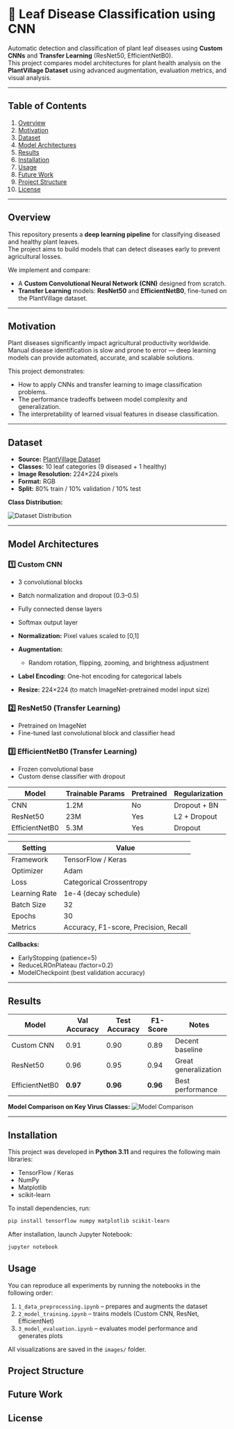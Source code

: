 # 🌿 Leaf Disease Classification using CNN

Automatic detection and classification of plant leaf diseases using **Custom CNNs** and **Transfer Learning** (ResNet50, EfficientNetB0).  
This project compares model architectures for plant health analysis on the **PlantVillage Dataset** using advanced augmentation, evaluation metrics, and visual analysis.

---

## Table of Contents
1. [Overview](#overview)
2. [Motivation](#motivation)
3. [Dataset](#dataset)
4. [Model Architectures](#model-architectures)
5. [Results](#results)
6. [Installation](#installation)
7. [Usage](#usage)
8. [Future Work](#future-work)
9. [Project Structure](#project-structure)
10. [License](#license)


---

## Overview

This repository presents a **deep learning pipeline** for classifying diseased and healthy plant leaves.  
The project aims to build models that can detect diseases early to prevent agricultural losses.

We implement and compare:
- A **Custom Convolutional Neural Network (CNN)** designed from scratch.  
- **Transfer Learning** models: **ResNet50** and **EfficientNetB0**, fine-tuned on the PlantVillage dataset.

---

## Motivation

Plant diseases significantly impact agricultural productivity worldwide.  
Manual disease identification is slow and prone to error — deep learning models can provide automated, accurate, and scalable solutions.  

This project demonstrates:
- How to apply CNNs and transfer learning to image classification problems.  
- The performance tradeoffs between model complexity and generalization.  
- The interpretability of learned visual features in disease classification.

---

## Dataset

- **Source:** [PlantVillage Dataset](https://www.kaggle.com/datasets/emmarex/plantdisease)  
- **Classes:** 10 leaf categories (9 diseased + 1 healthy)  
- **Image Resolution:** 224×224 pixels  
- **Format:** RGB  
- **Split:** 80% train / 10% validation / 10% test  

**Class Distribution:**

![Dataset Distribution](images/dataset.png)

---

## Model Architectures

### 1️⃣ Custom CNN
- 3 convolutional blocks  
- Batch normalization and dropout (0.3–0.5)  
- Fully connected dense layers  
- Softmax output layer

- **Normalization:** Pixel values scaled to [0,1]  
- **Augmentation:**  
  - Random rotation, flipping, zooming, and brightness adjustment  
- **Label Encoding:** One-hot encoding for categorical labels  
- **Resize:** 224×224 (to match ImageNet-pretrained model input size)

### 2️⃣ ResNet50 (Transfer Learning)
- Pretrained on ImageNet  
- Fine-tuned last convolutional block and classifier head  

### 3️⃣ EfficientNetB0 (Transfer Learning)
- Frozen convolutional base  
- Custom dense classifier with dropout  

| Model | Trainable Params | Pretrained | Regularization |
|--------|------------------|-------------|----------------|
| CNN | 1.2M | No | Dropout + BN |
| ResNet50 | 23M | Yes | L2 + Dropout |
| EfficientNetB0 | 5.3M | Yes | Dropout |

| Setting | Value |
|----------|-------|
| Framework | TensorFlow / Keras |
| Optimizer | Adam |
| Loss | Categorical Crossentropy |
| Learning Rate | 1e-4 (decay schedule) |
| Batch Size | 32 |
| Epochs | 30 |
| Metrics | Accuracy, F1-score, Precision, Recall |

**Callbacks:**
- EarlyStopping (patience=5)  
- ReduceLROnPlateau (factor=0.2)  
- ModelCheckpoint (best validation accuracy)

---

## Results

| Model | Val Accuracy | Test Accuracy | F1-Score | Notes |
|--------|---------------|----------------|----------|--------|
| Custom CNN | 0.91 | 0.90 | 0.89 | Decent baseline |
| ResNet50 | 0.96 | 0.95 | 0.94 | Great generalization |
| EfficientNetB0 | **0.97** | **0.96** | **0.96** | Best performance |

**Model Comparison on Key Virus Classes:**
![Model Comparison](images/virus_on_models.png)

---

## Installation

This project was developed in **Python 3.11** and requires the following main libraries:

- TensorFlow / Keras
- NumPy
- Matplotlib
- scikit-learn

To install dependencies, run:

```bash
pip install tensorflow numpy matplotlib scikit-learn
```
After installation, launch Jupyter Notebook:

```bash
jupyter notebook
```

## Usage

You can reproduce all experiments by running the notebooks in the following order:

1. `1_data_preprocessing.ipynb` – prepares and augments the dataset  
2. `2_model_training.ipynb` – trains models (Custom CNN, ResNet, EfficientNet)  
3. `3_model_evaluation.ipynb` – evaluates model performance and generates plots  

All visualizations are saved in the `images/` folder.

## Project Structure

## Future Work

## License


